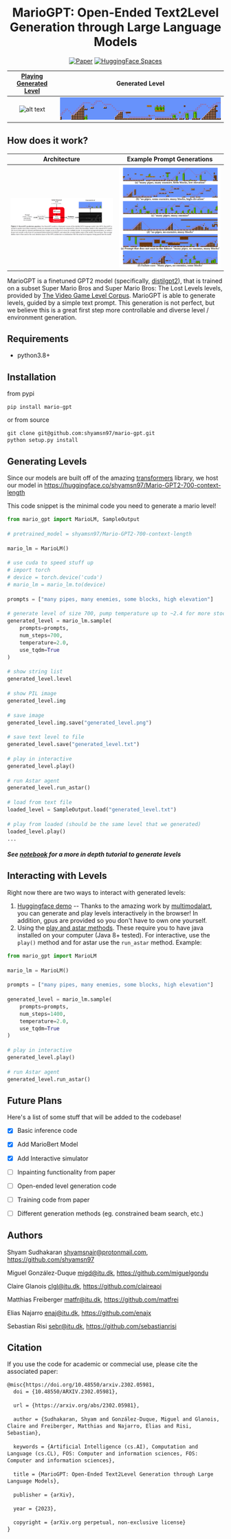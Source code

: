 <div align="center">    

# MarioGPT: Open-Ended Text2Level Generation through Large Language Models
[![Paper](https://img.shields.io/badge/paper-arxiv.2302.05981-B31B1B.svg)](https://arxiv.org/abs/2302.05981) <a href="https://huggingface.co/spaces/multimodalart/mariogpt"><img src="https://img.shields.io/badge/%20HuggingFace%20-Demo-blue.svg" alt="HuggingFace Spaces"></a>

[Playing Generated Level](#interacting-with-levels)            |  Generated Level
:-------------------------:|:-------------------------:
![alt text](static/example_interactive.gif) | ![alt text](static/test_level.png)

</div>


How does it work?
----

Architecture           |  Example Prompt Generations
:-------------------------:|:-------------------------:
![alt text](static/architecture.png) | ![alt text](static/prompt-samples.png)


MarioGPT is a finetuned GPT2 model (specifically, [distilgpt2](https://huggingface.co/distilgpt2)), that is trained on a subset Super Mario Bros and Super Mario Bros: The Lost Levels levels, provided by [The Video Game Level Corpus](https://github.com/TheVGLC/TheVGLC). MarioGPT is able to generate levels, guided by a simple text prompt. This generation is not perfect, but we believe this is a great first step more controllable and diverse level / environment generation.


Requirements
----
- python3.8+

Installation
---------------
from pypi
```
pip install mario-gpt
```

or from source
```
git clone git@github.com:shyamsn97/mario-gpt.git
python setup.py install
```


Generating Levels
-------------

Since our models are built off of the amazing [transformers](https://github.com/huggingface/transformers) library, we host our model in https://huggingface.co/shyamsn97/Mario-GPT2-700-context-length

This code snippet is the minimal code you need to generate a mario level!

```python
from mario_gpt import MarioLM, SampleOutput

# pretrained_model = shyamsn97/Mario-GPT2-700-context-length

mario_lm = MarioLM()

# use cuda to speed stuff up
# import torch
# device = torch.device('cuda')
# mario_lm = mario_lm.to(device)

prompts = ["many pipes, many enemies, some blocks, high elevation"]

# generate level of size 700, pump temperature up to ~2.4 for more stochastic but playable levels
generated_level = mario_lm.sample(
    prompts=prompts,
    num_steps=700,
    temperature=2.0,
    use_tqdm=True
)

# show string list
generated_level.level

# show PIL image
generated_level.img

# save image
generated_level.img.save("generated_level.png")

# save text level to file
generated_level.save("generated_level.txt")

# play in interactive
generated_level.play()

# run Astar agent
generated_level.run_astar()

# load from text file
loaded_level = SampleOutput.load("generated_level.txt")

# play from loaded (should be the same level that we generated)
loaded_level.play()
...
```

##### See [notebook](notebooks/Sampling.ipynb) for a more in depth tutorial to generate levels

Interacting with Levels
-------------

Right now there are two ways to interact with generated levels:

1) [Huggingface demo](https://huggingface.co/spaces/multimodalart/mariogpt) -- Thanks to the amazing work by [multimodalart](https://github.com/multimodalart), you can generate and play levels interactively in the browser! In addition, gpus are provided so you don't have to own one yourself.
2) Using the [play and astar methods](mario_gpt/simulator/simulator.py). These require you to have java installed on your computer (Java 8+ tested). For interactive, use the `play()` method and for astar use the `run_astar` method. Example:

```python
from mario_gpt import MarioLM

mario_lm = MarioLM()

prompts = ["many pipes, many enemies, some blocks, high elevation"]

generated_level = mario_lm.sample(
    prompts=prompts,
    num_steps=1400,
    temperature=2.0,
    use_tqdm=True
)

# play in interactive
generated_level.play()

# run Astar agent
generated_level.run_astar()
```




## Future Plans
Here's a list of some stuff that will be added to the codebase!

- [x] Basic inference code
- [x] Add MarioBert Model
- [x] Add Interactive simulator
- [ ] Inpainting functionality from paper
- [ ] Open-ended level generation code
- [ ] Training code from paper
- [ ] Different generation methods (eg. constrained beam search, etc.)


Authors
-------
Shyam Sudhakaran <shyamsnair@protonmail.com>, <https://github.com/shyamsn97>

Miguel González-Duque <migd@itu.dk>, <https://github.com/miguelgondu>

Claire Glanois <clgl@itu.dk>, <https://github.com/claireaoi>

Matthias Freiberger <matfr@itu.dk>, <https://github.com/matfrei>

Elias Najarro <enaj@itu.dk>, <https://github.com/enajx>
 
Sebastian Risi <sebr@itu.dk>, <https://github.com/sebastianrisi>

Citation
------
If you use the code for academic or commecial use, please cite the associated paper:
```
@misc{https://doi.org/10.48550/arxiv.2302.05981,
  doi = {10.48550/ARXIV.2302.05981},
  
  url = {https://arxiv.org/abs/2302.05981},
  
  author = {Sudhakaran, Shyam and González-Duque, Miguel and Glanois, Claire and Freiberger, Matthias and Najarro, Elias and Risi, Sebastian},
  
  keywords = {Artificial Intelligence (cs.AI), Computation and Language (cs.CL), FOS: Computer and information sciences, FOS: Computer and information sciences},
  
  title = {MarioGPT: Open-Ended Text2Level Generation through Large Language Models},
  
  publisher = {arXiv},
  
  year = {2023},
  
  copyright = {arXiv.org perpetual, non-exclusive license}
}

```
